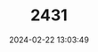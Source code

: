 ---
title: "2431"
category: "Austropotamobius torrentium"
draft: false
date: 2024-02-22 13:03:49
languages:
  French: ["Écrevisse des torrents"]
  English: ["Stone Crayfish"]
---